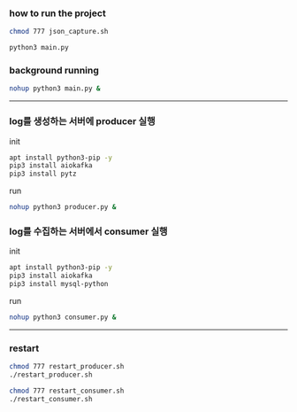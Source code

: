 ### how to run the project  
```bash
chmod 777 json_capture.sh
```

```bash
python3 main.py
```

### background running  
```bash
nohup python3 main.py &
```

---
### log를 생성하는 서버에 producer 실행
init
```bash
apt install python3-pip -y
pip3 install aiokafka
pip3 install pytz
```

run
```bash
nohup python3 producer.py &
```



### log를 수집하는 서버에서 consumer 실행
init
```bash 
apt install python3-pip -y
pip3 install aiokafka
pip3 install mysql-python

```
run
```bash
nohup python3 consumer.py &
```


---
### restart
```bash
chmod 777 restart_producer.sh
./restart_producer.sh
```

```bash
chmod 777 restart_consumer.sh
./restart_consumer.sh
```

